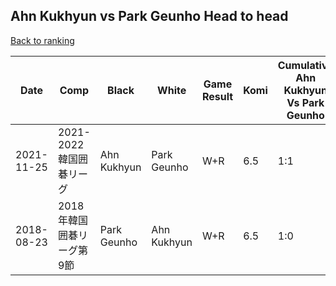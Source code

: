 ## Ahn Kukhyun vs Park Geunho Head to head

[Back to ranking](../../index.md)




| **Date** | **Comp** | **Black** | **White** | **Game Result** | **Komi** | **Cumulative Ahn Kukhyun Vs Park Geunho** | **Ahn Kukhyun Streak** | **Park Geunho Streak** | 
| --- | --- | --- | --- | --- | --- | --- | --- | --- |
| 2021-11-25 | 2021-2022韓国囲碁リーグ | Ahn Kukhyun | Park Geunho | W+R | 6.5 | 1:1 | 0 | 1 | 
| 2018-08-23 | 2018年韓国囲碁リーグ第9節 | Park Geunho | Ahn Kukhyun | W+R | 6.5 | 1:0 | 1 | 0 |




